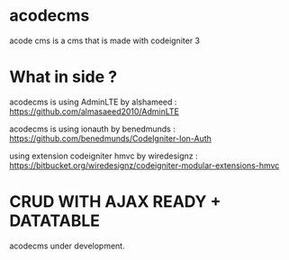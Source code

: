 # acodecms
acode cms is a cms that is made with codeigniter 3

# What in side ?

acodecms is using AdminLTE by alshameed : https://github.com/almasaeed2010/AdminLTE

acodecms is using ionauth by  benedmunds : https://github.com/benedmunds/CodeIgniter-Ion-Auth

using extension codeigniter hmvc by wiredesignz  : https://bitbucket.org/wiredesignz/codeigniter-modular-extensions-hmvc

# CRUD WITH AJAX READY + DATATABLE

acodecms under development.
